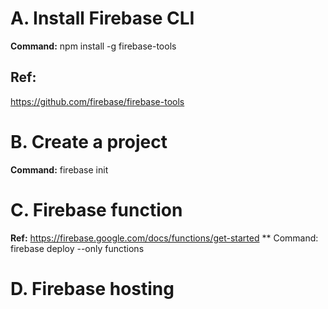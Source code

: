 # A. Install Firebase CLI
**Command:**
npm install -g firebase-tools

## Ref:
https://github.com/firebase/firebase-tools

# B. Create a project
**Command:**
firebase init

# C. Firebase function
**Ref:**
https://firebase.google.com/docs/functions/get-started
** Command:
firebase deploy --only functions

# D. Firebase hosting